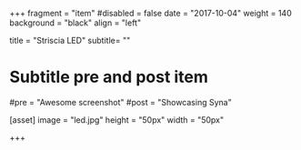 +++
fragment = "item"
#disabled = false
date = "2017-10-04"
weight = 140
background = "black"
align = "left"

title = "Striscia LED"
subtitle= ""

# Subtitle pre and post item
#pre = "Awesome screenshot"
#post = "Showcasing Syna"

[asset]
  image = "led.jpg"
  height = "50px"
  width = "50px"
  
+++